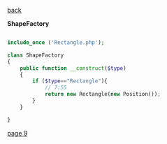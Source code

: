 [back](./page07.md)

**ShapeFactory**

```php

include_once ('Rectangle.php');

class ShapeFactory
{
    public function __construct($type)
    {
        if ($type=="Rectangle"){
            // 7:55
            return new Rectangle(new Position());
        }
    }

}

```

[page 9](./page09.md)
